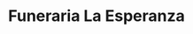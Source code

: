 ---
title: "Funeraria La Esperanza"
url: /ciudad-guayana-puerto-ordaz/funeraria-la-esperanza/
shop: Bestattungen
---